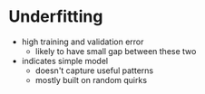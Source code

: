 # Underfitting
- high training and validation error
	- likely to have small gap between these two
- indicates simple model
	- doesn't capture useful patterns
	- mostly built on random quirks